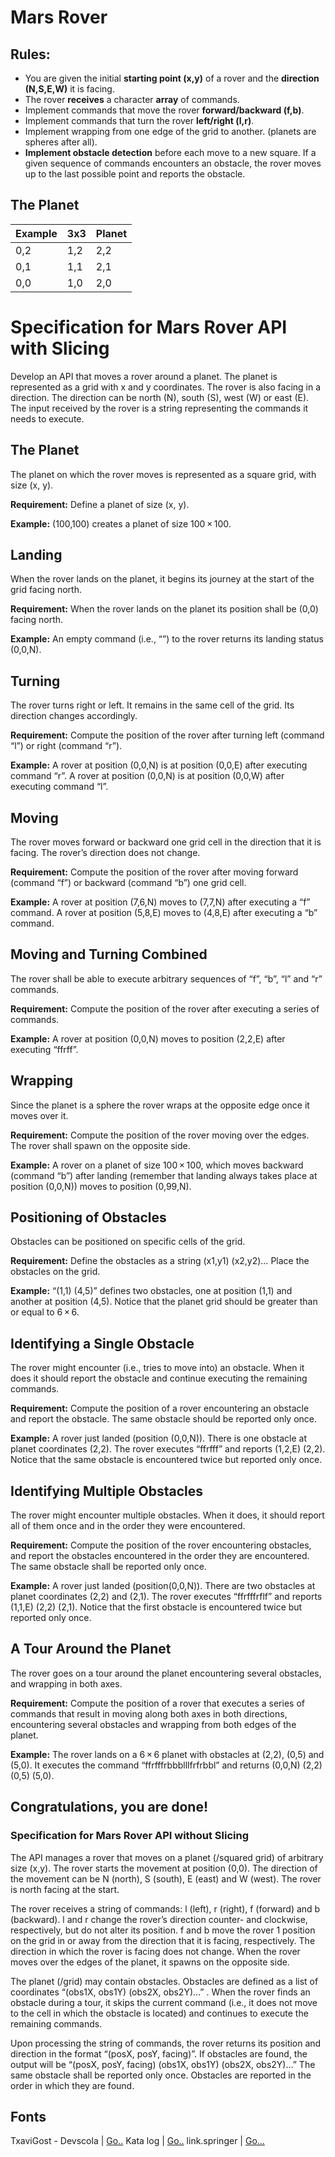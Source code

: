 # Mars Rover

## Rules:

- You are given the initial **starting point (x,y)** of a rover and the **direction (N,S,E,W)** it is facing.
- The rover **receives** a character **array** of commands.
- Implement commands that move the rover **forward/backward (f,b)**.
- Implement commands that turn the rover **left/right (l,r)**.
- Implement wrapping from one edge of the grid to another. (planets are spheres after all).
- **Implement obstacle detection** before each move to a new square. If a given sequence of commands encounters an obstacle, the rover moves up to the last possible point and reports the obstacle.


## The Planet

Example | 3x3 | Planet
--- | --- | ---
0,2 | 1,2 | 2,2
0,1 | 1,1 | 2,1
0,0 | 1,0 | 2,0

# Specification for Mars Rover API with Slicing
Develop an API that moves a rover around a planet. The planet is represented as a grid with x and y coordinates. The rover is also facing in a direction. The direction can be north (N), south (S), west (W) or east (E). The input received by the rover is a string representing the commands it needs to execute.

## The Planet
The planet on which the rover moves is represented as a square grid, with size (x, y).

**Requirement:** Define a planet of size (x, y).

**Example:** (100,100) creates a planet of size 100 × 100.

## Landing
When the rover lands on the planet, it begins its journey at the start of the grid facing north.

**Requirement:** When the rover lands on the planet its position shall be (0,0) facing north.

**Example:** An empty command (i.e., “”) to the rover returns its landing status (0,0,N).

## Turning
The rover turns right or left. It remains in the same cell of the grid. Its direction changes accordingly.

**Requirement:** Compute the position of the rover after turning left (command “l”) or right (command “r”).

**Example:** A rover at position (0,0,N) is at position (0,0,E) after executing command “r”. A rover at position (0,0,N) is at position (0,0,W) after executing command “l”.

## Moving
The rover moves forward or backward one grid cell in the direction that it is facing. The rover’s direction does not change.

**Requirement:** Compute the position of the rover after moving forward (command “f”) or backward (command “b”) one grid cell.

**Example:** A rover at position (7,6,N) moves to (7,7,N) after executing a “f” command. A rover at position (5,8,E) moves to (4,8,E) after executing a “b” command.

## Moving and Turning Combined
The rover shall be able to execute arbitrary sequences of “f”, “b”, “l” and “r” commands.

**Requirement:** Compute the position of the rover after executing a series of commands.

**Example:** A rover at position (0,0,N) moves to position (2,2,E) after executing “ffrff”.

## Wrapping
Since the planet is a sphere the rover wraps at the opposite edge once it moves over it.

**Requirement:** Compute the position of the rover moving over the edges. The rover shall spawn on the opposite side.

**Example:** A rover on a planet of size 100 × 100, which moves backward (command “b”) after landing (remember that landing always takes place at position (0,0,N)) moves to position (0,99,N).

## Positioning of Obstacles
Obstacles can be positioned on specific cells of the grid.

**Requirement:** Define the obstacles as a string (x1,y1) (x2,y2)… Place the obstacles on the grid.

**Example:** “(1,1) (4,5)” defines two obstacles, one at position (1,1) and another at position (4,5). Notice that the planet grid should be greater than or equal to 6 × 6.

## Identifying a Single Obstacle
The rover might encounter (i.e., tries to move into) an obstacle. When it does it should report the obstacle and continue executing the remaining commands.

**Requirement:** Compute the position of a rover encountering an obstacle and report the obstacle. The same obstacle should be reported only once.

**Example:** A rover just landed (position (0,0,N)). There is one obstacle at planet coordinates (2,2). The rover executes “ffrfff” and reports (1,2,E) (2,2). Notice that the same obstacle is encountered twice but reported only once.

## Identifying Multiple Obstacles
The rover might encounter multiple obstacles. When it does, it should report all of them once and in the order they were encountered.

**Requirement:** Compute the position of the rover encountering obstacles, and report the obstacles encountered in the order they are encountered. The same obstacle shall be reported only once.

**Example:** A rover just landed (position(0,0,N)). There are two obstacles at planet coordinates (2,2) and (2,1). The rover executes “ffrfffrflf” and reports (1,1,E) (2,2) (2,1). Notice that the first obstacle is encountered twice but reported only once.

## A Tour Around the Planet
The rover goes on a tour around the planet encountering several obstacles, and wrapping in both axes.

**Requirement:** Compute the position of a rover that executes a series of commands that result in moving along both axes in both directions, encountering several obstacles and wrapping from both edges of the planet.

**Example:** The rover lands on a 6 × 6 planet with obstacles at (2,2), (0,5) and (5,0). It executes the command “ffrfffrbbblllfrfrbbl” and returns (0,0,N) (2,2) (0,5) (5,0).

## Congratulations, you are done!

### Specification for Mars Rover API without Slicing
The API manages a rover that moves on a planet (/squared grid) of arbitrary size (x,y). The rover starts the movement at position (0,0). The direction of the movement can be N (north), S (south), E (east) and W (west). The rover is north facing at the start.

The rover receives a string of commands: l (left), r (right), f (forward) and b (backward). l and r change the rover’s direction counter- and clockwise, respectively, but do not alter its position. f and b move the rover 1 position on the grid in or away from the direction that it is facing, respectively. The direction in which the rover is facing does not change. When the rover moves over the edges of the planet, it spawns on the opposite side.

The planet (/grid) may contain obstacles. Obstacles are defined as a list of coordinates “(obs1X, obs1Y) (obs2X, obs2Y)…” . When the rover finds an obstacle during a tour, it skips the current command (i.e., it does not move to the cell in which the obstacle is located) and continues to execute the remaining commands.

Upon processing the string of commands, the rover returns its position and direction in the format “(posX, posY, facing)”. If obstacles are found, the output will be “(posX, posY, facing) (obs1X, obs1Y) (obs2X, obs2Y)…” The same obstacle shall be reported only once. Obstacles are reported in the order in which they are found.


## Fonts
TxaviGost - Devscola | [Go..](https://www.youtube.com/watch?v=saNHzjHwbsc) 
Kata log | [Go..](http://kata-log.rocks/mars-rover-kata)
link.springer | [Go...](https://link.springer.com/article/10.1007/s10664-016-9471-3)

